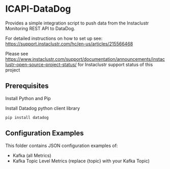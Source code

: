 # ICAPI-DataDog
Provides a simple integration script to push data from the Instaclustr Monitoring REST API to DataDog.

For detailed instructions on how to set up see: https://support.instaclustr.com/hc/en-us/articles/215566468


Please see https://www.instaclustr.com/support/documentation/announcements/instaclustr-open-source-project-status/ for Instaclustr support status of this project

## Prerequisites

Install Python and Pip

Install Datadog python client library

`pip install datadog`

## Configuration Examples

This folder contains JSON configuration examples of:
* Kafka (all Metrics)
* Kafka Topic Level Metrics (replace {topic} with your Kafka Topic)